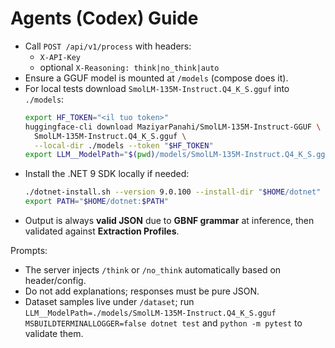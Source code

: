# Agents (Codex) Guide

- Call `POST /api/v1/process` with headers:
  - `X-API-Key`
  - optional `X-Reasoning: think|no_think|auto`
- Ensure a GGUF model is mounted at `/models` (compose does it).
- For local tests download `SmolLM-135M-Instruct.Q4_K_S.gguf` into `./models`:
  ```bash
  export HF_TOKEN="<il tuo token>"
  huggingface-cli download MaziyarPanahi/SmolLM-135M-Instruct-GGUF \
    SmolLM-135M-Instruct.Q4_K_S.gguf \
    --local-dir ./models --token "$HF_TOKEN"
  export LLM__ModelPath="$(pwd)/models/SmolLM-135M-Instruct.Q4_K_S.gguf"
  ```
- Install the .NET 9 SDK locally if needed:
  ```bash
  ./dotnet-install.sh --version 9.0.100 --install-dir "$HOME/dotnet"
  export PATH="$HOME/dotnet:$PATH"
  ```
- Output is always **valid JSON** due to **GBNF grammar** at inference, then validated against **Extraction Profiles**.

Prompts:
- The server injects `/think` or `/no_think` automatically based on header/config.
- Do not add explanations; responses must be pure JSON.
- Dataset samples live under `/dataset`; run `LLM__ModelPath=./models/SmolLM-135M-Instruct.Q4_K_S.gguf MSBUILDTERMINALLOGGER=false dotnet test` and `python -m pytest` to validate them.
